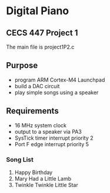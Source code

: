 # Digital Piano
## CECS 447 Project 1
The main file is project1P2.c

## Purpose
- program ARM Cortex-M4 Launchpad
- build a DAC circuit
- play simple songs using a speaker

## Requirements
- 16 MHz system clock
- output to a speaker via PA3
- SysTick timer interrupt priority 2
- Port F edge interrupt priority 5

### Song List
1. Happy Birthday
2. Mary Had a Little Lamb
3. Twinkle Twinkle Little Star
